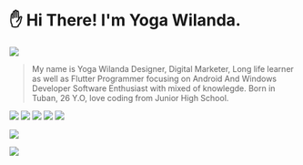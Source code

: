 # :raised_hand: Hi There! I'm Yoga Wilanda.



<!-- 
![](https://github.com/yogawilanda/yogawilanda/blob/main/Github%20Introductory.png)
-->

![](https://thumbs.gfycat.com/EvilFeistyBinturong.webp)



> My name is Yoga Wilanda
> Designer, Digital Marketer, Long life learner as well as Flutter Programmer focusing on Android And Windows Developer 
> Software Enthusiast with mixed of knowlegde.
> Born in Tuban, 26 Y.O, love
> coding from Junior High School.

<!--
> already handle 35+ websites
> with 4 years professional
> experience. love challenge and
> new / strange things. currently
> focused on learning AI,
> especially machine learning.
-->


[![](https://img.shields.io/badge/Gmail-D14836?style=for-the-badge&logo=gmail&logoColor=white)](mailto:eayogawilanda@gmail.com)
[![](https://img.shields.io/badge/website-000000?style=for-the-badge&logo=About.me&logoColor=white)]()
[![](https://img.shields.io/badge/WhatsApp-25D366?style=for-the-badge&logo=whatsapp&logoColor=white)](https://wa.me/6281357628869)
[![](https://img.shields.io/badge/GitHub-100000?style=for-the-badge&logo=github&logoColor=white)](https://github.com/yogawilanda)
[![](https://img.shields.io/badge/LinkedIn-0077B5?style=for-the-badge&logo=linkedin&logoColor=white)](https://www.linkedin.com/in/e-a-yoga-wilanda-897520194)


![](https://thumbs.gfycat.com/VictoriousAmusedBullfrog.webp)



![](https://thumbs.gfycat.com/DrearyFamousBlueshark.webp)



<!--
**yogawilanda/yogawilanda** is a ✨ _special_ ✨ repository because its `README.md` (this file) appears on your GitHub profile.

Here are some ideas to get you started:

- 🔭 I’m currently working on ...
- 🌱 I’m currently learning ...
- 👯 I’m looking to collaborate on ...
- 🤔 I’m looking for help with ...
- 💬 Ask me about ...
- 📫 How to reach me: ...
- 😄 Pronouns: ...
- ⚡ Fun fact: ...
-->
